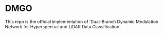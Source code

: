 # DMGO

This repo is the official implementation of 'Dual-Branch Dynamic Modulation Network for Hyperspectral and LiDAR Data Classification'.

